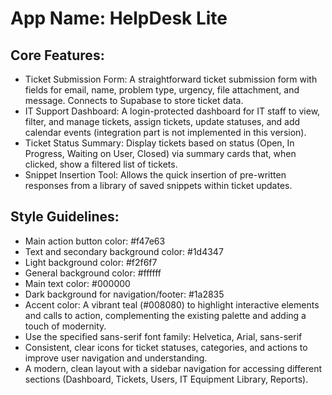 # **App Name**: HelpDesk Lite

## Core Features:

- Ticket Submission Form: A straightforward ticket submission form with fields for email, name, problem type, urgency, file attachment, and message. Connects to Supabase to store ticket data.
- IT Support Dashboard: A login-protected dashboard for IT staff to view, filter, and manage tickets, assign tickets, update statuses, and add calendar events (integration part is not implemented in this version).
- Ticket Status Summary: Display tickets based on status (Open, In Progress, Waiting on User, Closed) via summary cards that, when clicked, show a filtered list of tickets.
- Snippet Insertion Tool: Allows the quick insertion of pre-written responses from a library of saved snippets within ticket updates.

## Style Guidelines:

- Main action button color: #f47e63
- Text and secondary background color: #1d4347
- Light background color: #f2f6f7
- General background color: #ffffff
- Main text color: #000000
- Dark background for navigation/footer: #1a2835
- Accent color: A vibrant teal (#008080) to highlight interactive elements and calls to action, complementing the existing palette and adding a touch of modernity.
- Use the specified sans-serif font family: Helvetica, Arial, sans-serif
- Consistent, clear icons for ticket statuses, categories, and actions to improve user navigation and understanding.
- A modern, clean layout with a sidebar navigation for accessing different sections (Dashboard, Tickets, Users, IT Equipment Library, Reports).